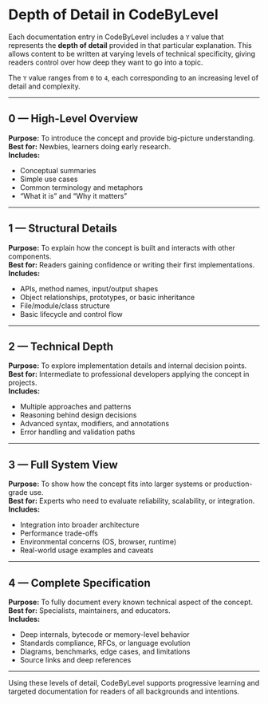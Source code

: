 

# Depth of Detail in CodeByLevel

Each documentation entry in CodeByLevel includes a `Y` value that represents the **depth of detail** provided in that particular explanation. This allows content to be written at varying levels of technical specificity, giving readers control over how deep they want to go into a topic.

The `Y` value ranges from `0` to `4`, each corresponding to an increasing level of detail and complexity.

---

## 0 — High-Level Overview

**Purpose:** To introduce the concept and provide big-picture understanding.  
**Best for:** Newbies, learners doing early research.  
**Includes:**
- Conceptual summaries
- Simple use cases
- Common terminology and metaphors
- “What it is” and “Why it matters”

---

## 1 — Structural Details

**Purpose:** To explain how the concept is built and interacts with other components.  
**Best for:** Readers gaining confidence or writing their first implementations.  
**Includes:**
- APIs, method names, input/output shapes
- Object relationships, prototypes, or basic inheritance
- File/module/class structure
- Basic lifecycle and control flow

---

## 2 — Technical Depth

**Purpose:** To explore implementation details and internal decision points.  
**Best for:** Intermediate to professional developers applying the concept in projects.  
**Includes:**
- Multiple approaches and patterns
- Reasoning behind design decisions
- Advanced syntax, modifiers, and annotations
- Error handling and validation paths

---

## 3 — Full System View

**Purpose:** To show how the concept fits into larger systems or production-grade use.  
**Best for:** Experts who need to evaluate reliability, scalability, or integration.  
**Includes:**
- Integration into broader architecture
- Performance trade-offs
- Environmental concerns (OS, browser, runtime)
- Real-world usage examples and caveats

---

## 4 — Complete Specification

**Purpose:** To fully document every known technical aspect of the concept.  
**Best for:** Specialists, maintainers, and educators.  
**Includes:**
- Deep internals, bytecode or memory-level behavior
- Standards compliance, RFCs, or language evolution
- Diagrams, benchmarks, edge cases, and limitations
- Source links and deep references

---

Using these levels of detail, CodeByLevel supports progressive learning and targeted documentation for readers of all backgrounds and intentions.